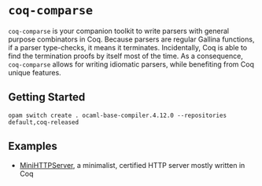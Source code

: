 # `coq-comparse`

`coq-comparse` is your companion toolkit to write parsers with general
purpose combinators in Coq. Because parsers are regular Gallina
functions, if a parser type-checks, it means it
terminates. Incidentally, Coq is able to find the termination proofs
by itself most of the time. As a consequence, `coq-comparse` allows
for writing idiomatic parsers, while benefiting from Coq unique
features.

## Getting Started

```
opam switch create . ocaml-base-compiler.4.12.0 --repositories default,coq-released
```

## Examples

- [MiniHTTPServer](https://github.com/lthms/coq-MiniHTTPServer), a
  minimalist, certified HTTP server mostly written in Coq
